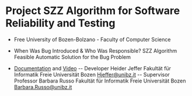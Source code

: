 # Project SZZ Algorithm for Software Reliability and Testing
- Free University of Bozen-Bolzano - Faculty of Computer Science
* When Was Bug Introduced & Who Was Responsible? SZZ Algorithm Feasible Automatic Solution for the Bug Problem
- [Documentation](https://github.com/HeiderJeffer/Project-SZZ-Algorithm-for-Software-Reliability-and-Testing/blob/main/SZZ%20Solution%20Video%20%2B%20Document%20%20by%20Heider%20Jeffer/SZZ%20Algorithm%20Document%20unibz.pdf) and [Video](https://github.com/HeiderJeffer/Project-SZZ-Algorithm-for-Software-Reliability-and-Testing/blob/main/SZZ%20Solution%20Video%20%2B%20Document%20%20by%20Heider%20Jeffer/SZZ%20Algorithm%20unibz.mp4)
-- Developer
Heider Jeffer
Fakultät für Informatik
Freie Universität Bozen
Hjeffer@unibz.it
-- Supervisor
Professor Barbara Russo
Fakultät für Informatik
Freie Universität Bozen
Barbara.Russo@unibz.it


